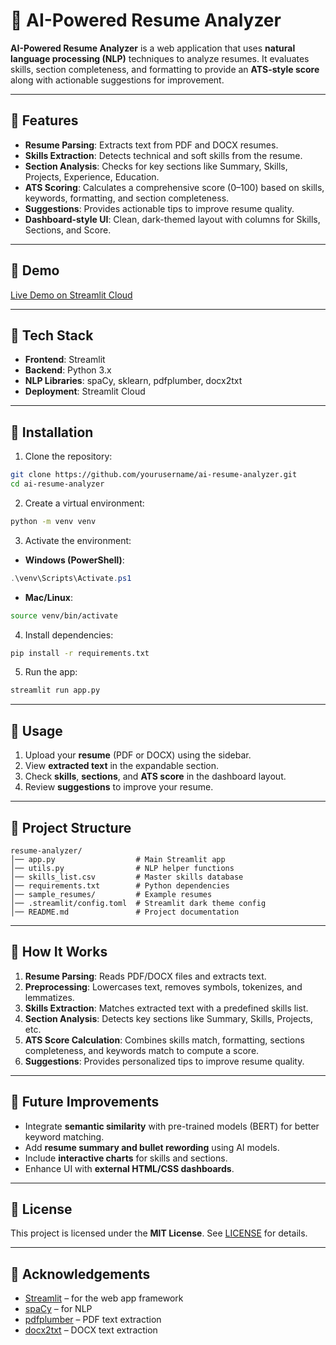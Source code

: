 # 📄 AI-Powered Resume Analyzer

**AI-Powered Resume Analyzer** is a web application that uses **natural language processing (NLP)** techniques to analyze resumes. It evaluates skills, section completeness, and formatting to provide an **ATS-style score** along with actionable suggestions for improvement.

---

## 🔹 Features

* **Resume Parsing**: Extracts text from PDF and DOCX resumes.
* **Skills Extraction**: Detects technical and soft skills from the resume.
* **Section Analysis**: Checks for key sections like Summary, Skills, Projects, Experience, Education.
* **ATS Scoring**: Calculates a comprehensive score (0–100) based on skills, keywords, formatting, and section completeness.
* **Suggestions**: Provides actionable tips to improve resume quality.
* **Dashboard-style UI**: Clean, dark-themed layout with columns for Skills, Sections, and Score.

---
## 🔹 Demo

[Live Demo on Streamlit Cloud](https://ai-resume-analyzer-uiicejlg6dnvra37aue5yc.streamlit.app/)


---

## 🔹 Tech Stack

* **Frontend**: Streamlit
* **Backend**: Python 3.x
* **NLP Libraries**: spaCy, sklearn, pdfplumber, docx2txt
* **Deployment**: Streamlit Cloud

---

## 🔹 Installation

1. Clone the repository:

```bash
git clone https://github.com/yourusername/ai-resume-analyzer.git
cd ai-resume-analyzer
```

2. Create a virtual environment:

```bash
python -m venv venv
```

3. Activate the environment:

* **Windows (PowerShell)**:

```powershell
.\venv\Scripts\Activate.ps1
```

* **Mac/Linux**:

```bash
source venv/bin/activate
```

4. Install dependencies:

```bash
pip install -r requirements.txt
```

5. Run the app:

```bash
streamlit run app.py
```

---

## 🔹 Usage

1. Upload your **resume** (PDF or DOCX) using the sidebar.
2. View **extracted text** in the expandable section.
3. Check **skills**, **sections**, and **ATS score** in the dashboard layout.
4. Review **suggestions** to improve your resume.

---

## 🔹 Project Structure

```
resume-analyzer/
│── app.py                  # Main Streamlit app
│── utils.py                # NLP helper functions
│── skills_list.csv         # Master skills database
│── requirements.txt        # Python dependencies
│── sample_resumes/         # Example resumes
│── .streamlit/config.toml  # Streamlit dark theme config
│── README.md               # Project documentation
```

---

## 🔹 How It Works

1. **Resume Parsing**: Reads PDF/DOCX files and extracts text.
2. **Preprocessing**: Lowercases text, removes symbols, tokenizes, and lemmatizes.
3. **Skills Extraction**: Matches extracted text with a predefined skills list.
4. **Section Analysis**: Detects key sections like Summary, Skills, Projects, etc.
5. **ATS Score Calculation**: Combines skills match, formatting, sections completeness, and keywords match to compute a score.
6. **Suggestions**: Provides personalized tips to improve resume quality.

---

## 🔹 Future Improvements

* Integrate **semantic similarity** with pre-trained models (BERT) for better keyword matching.
* Add **resume summary and bullet rewording** using AI models.
* Include **interactive charts** for skills and sections.
* Enhance UI with **external HTML/CSS dashboards**.

---

## 🔹 License

This project is licensed under the **MIT License**. See [LICENSE](LICENSE) for details.

---

## 🔹 Acknowledgements

* [Streamlit](https://streamlit.io/) – for the web app framework
* [spaCy](https://spacy.io/) – for NLP
* [pdfplumber](https://github.com/jsvine/pdfplumber) – PDF text extraction
* [docx2txt](https://pypi.org/project/docx2txt/) – DOCX text extraction
